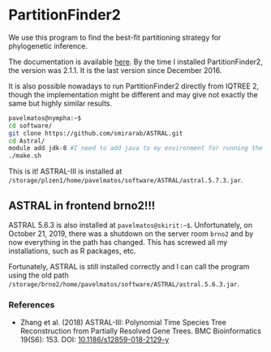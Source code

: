 # PartitionFinder2

We use this program to find the best-fit partitioning strategy for phylogenetic inference.

The documentation is available [here](http://www.robertlanfear.com/partitionfinder/). By the time I installed PartitionFinder2, the version was 2.1.1. It is the last version since December 2016.

It is also possible nowadays to run PartitionFinder2 directly from IQTREE 2, though the implementation might be different and may give not exactly the same but highly similar results.

```bash
pavelmatos@nympha:~$
cd software/
git clone https://github.com/smirarab/ASTRAL.git
cd Astral/
module add jdk-8 #I need to add java to my environment for running the .sh file below. Java is already in Metacentrum as jdk-8
./make.sh
```

This is it! ASTRAL-III is installed at `/storage/plzen1/home/pavelmatos/software/ASTRAL/astral.5.7.3.jar`.

## ASTRAL in frontend brno2!!!
ASTRAL 5.6.3 is also installed at `pavelmatos@skirit:~$`. Unfortunately, on October 21, 2019, there was a shutdown on the server room `brno2` and by now everything in the path has changed. This has screwed all my installations, such as R packages, etc.

Fortunately, ASTRAL is still installed correctly and I can call the program using the old path `/storage/brno2/home/pavelmatos/software/ASTRAL/astral.5.6.3.jar`.

### References
- Zhang et al. (2018) ASTRAL-III: Polynomial Time Species Tree Reconstruction from Partially Resolved Gene Trees. BMC Bioinformatics 19(S6): 153. DOI: [10.1186/s12859-018-2129-y](https://doi.org/10.1186/s12859-018-2129-y)
